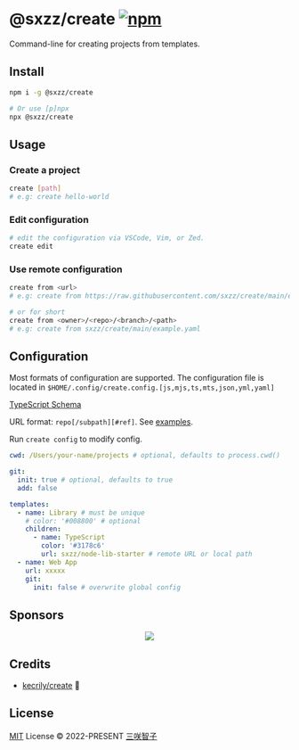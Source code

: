 # @sxzz/create [![npm](https://img.shields.io/npm/v/@sxzz/create.svg)](https://npmjs.com/package/@sxzz/create)

Command-line for creating projects from templates.

## Install

```bash
npm i -g @sxzz/create

# Or use [p]npx
npx @sxzz/create
```

## Usage

### Create a project

```bash
create [path]
# e.g: create hello-world
```

### Edit configuration

```bash
# edit the configuration via VSCode, Vim, or Zed.
create edit
```

### Use remote configuration

```bash
create from <url>
# e.g: create from https://raw.githubusercontent.com/sxzz/create/main/example.yaml

# or for short
create from <owner>/<repo>/<branch>/<path>
# e.g: create from sxzz/create/main/example.yaml
```

## Configuration

Most formats of configuration are supported.
The configuration file is located in `$HOME/.config/create.config.[js,mjs,ts,mts,json,yml,yaml]`

[TypeScript Schema](https://github.com/sxzz/create/blob/main/src/types.ts)

URL format: `repo[/subpath][#ref]`. See [examples](https://github.com/unjs/giget#examples).

Run `create config` to modify config.

```yaml
cwd: /Users/your-name/projects # optional, defaults to process.cwd()

git:
  init: true # optional, defaults to true
  add: false

templates:
  - name: Library # must be unique
    # color: '#008800' # optional
    children:
      - name: TypeScript
        color: '#3178c6'
        url: sxzz/node-lib-starter # remote URL or local path
  - name: Web App
    url: xxxxx
    git:
      init: false # overwrite global config
```

## Sponsors

<p align="center">
  <a href="https://cdn.jsdelivr.net/gh/sxzz/sponsors/sponsors.svg">
    <img src='https://cdn.jsdelivr.net/gh/sxzz/sponsors/sponsors.svg'/>
  </a>
</p>

## Credits

- [kecrily/create](https://github.com/kecrily/create) 💖

## License

[MIT](./LICENSE) License © 2022-PRESENT [三咲智子](https://github.com/sxzz)
